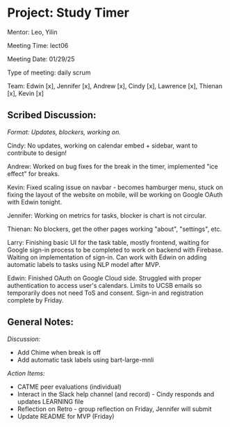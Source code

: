 # Project: Study Timer
Mentor: Leo, Yilin

Meeting Time: lect06

Meeting Date: 01/29/25

Type of meeting: daily scrum

Team: Edwin [x], Jennifer [x], Andrew [x], Cindy [x], Lawrence [x], Thienan [x], Kevin [x]

## Scribed Discussion:
_Format: Updates, blockers, working on._

Cindy: No updates, working on calendar embed + sidebar, want to contribute to design!

Andrew: Worked on bug fixes for the break in the timer, implemented "ice effect" for breaks.

Kevin: Fixed scaling issue on navbar - becomes hamburger menu, stuck on fixing the layout of the website on mobile, will be working on Google OAuth with Edwin tonight.

Jennifer: Working on metrics for tasks, blocker is chart is not circular. 

Thienan: No blockers, get the other pages working "about", "settings", etc.

Larry: Finishing basic UI for the task table, mostly frontend, waiting for Google sign-in process to be completed to work on backend with Firebase. Waiting on implementation of sign-in. Can work with Edwin on adding automatic labels to tasks using NLP model after MVP.

Edwin: Finished OAuth on Google Cloud side. Struggled with proper authentication to access user's calendars. Limits to UCSB emails so temporarily does not need ToS and consent. Sign-in and registration complete by Friday.

## General Notes:

*Discussion:*
- Add Chime when break is off
- Add automatic task labels using bart-large-mnli

*Action Items:*
- CATME peer evaluations (individual)
- Interact in the Slack help channel (and record) - Cindy responds and updates LEARNING file
- Reflection on Retro - group reflection on Friday, Jennifer will submit
- Update README for MVP (Friday)